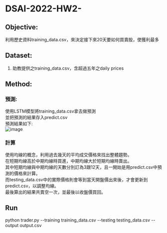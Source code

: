 # DSAI-2022-HW2-
## Objective:
利用歷史資料training_data.csv，來決定接下來20天要如何買賣股，使獲利最多

## Dataset:
1. 助教提供之training_data.csv，含超過五年之daily prices

## Method:
### 預測:
使用LSTM模型將training_data.csv拿去做預測  
並把預測的結果存入predict.csv  
預測結果如下:  
![image](https://user-images.githubusercontent.com/60889705/164981042-072772c5-6cf1-441f-9210-a04955b9240f.png)  
### 計算
使用均線的概念，利用過去幾天的平均成交價格來找出整體趨勢。   
在短期均線高於中期均線時買進，中期均線大於短期均線時賣出。  
其中短期均線與中期均線的天數分別訂為3跟12天，且一開始是用predict.csv中預測的價格來計算。  
而testing_data.csv中的實際價格則會等到當天開盤價出來後，才會更新到predict.csv，以調整均線。   
最後算出的結果共賣空一次，並最後以收盤價買回。   
## Run
python trader.py --training training_data.csv --testing testing_data.csv --output output.csv
